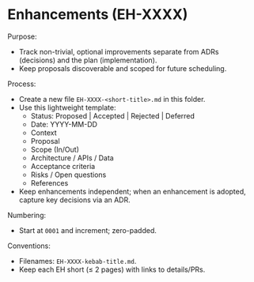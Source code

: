 # Enhancements (EH-XXXX)

Purpose:
- Track non-trivial, optional improvements separate from ADRs (decisions) and the plan (implementation).
- Keep proposals discoverable and scoped for future scheduling.

Process:
- Create a new file `EH-XXXX-<short-title>.md` in this folder.
- Use this lightweight template:
  - Status: Proposed | Accepted | Rejected | Deferred
  - Date: YYYY-MM-DD
  - Context
  - Proposal
  - Scope (In/Out)
  - Architecture / APIs / Data
  - Acceptance criteria
  - Risks / Open questions
  - References
- Keep enhancements independent; when an enhancement is adopted, capture key decisions via an ADR.

Numbering:
- Start at `0001` and increment; zero-padded.

Conventions:
- Filenames: `EH-XXXX-kebab-title.md`.
- Keep each EH short (≤ 2 pages) with links to details/PRs.
